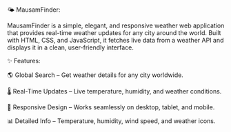 🌤️ MausamFinder:

MausamFinder is a simple, elegant, and responsive weather web application
that provides real-time weather updates for any city around the world.
Built with HTML, CSS, and JavaScript, it fetches live data from a weather API and displays it in a clean, user-friendly interface.

✨ Features:

🌎 Global Search – Get weather details for any city worldwide.

🌡️ Real-Time Updates – Live temperature, humidity, and weather conditions.

🎨 Responsive Design – Works seamlessly on desktop, tablet, and mobile.

📊 Detailed Info – Temperature, humidity, wind speed, and weather icons.
